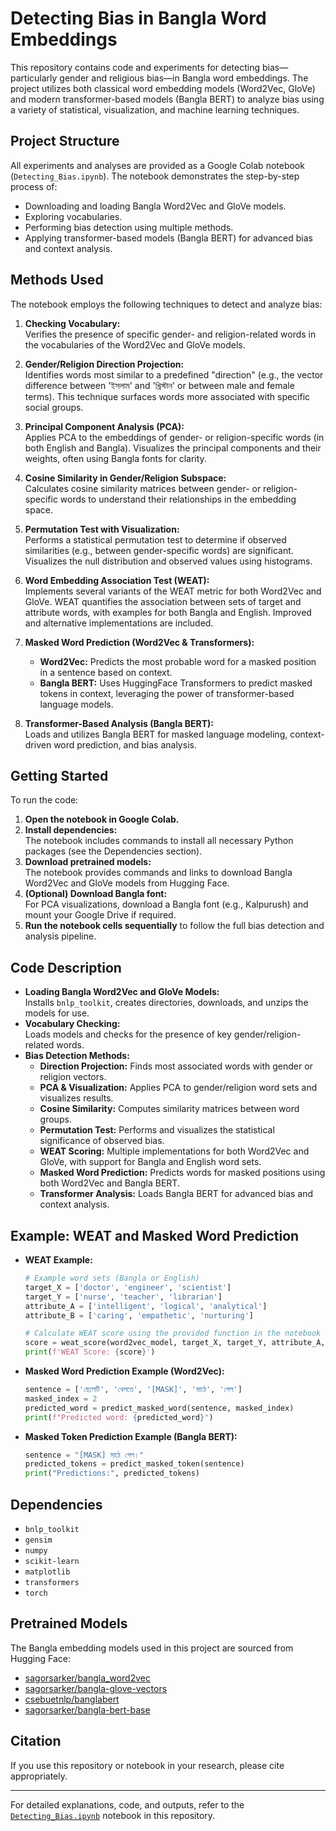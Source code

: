 # Detecting Bias in Bangla Word Embeddings

This repository contains code and experiments for detecting bias—particularly gender and religious bias—in Bangla word embeddings. The project utilizes both classical word embedding models (Word2Vec, GloVe) and modern transformer-based models (Bangla BERT) to analyze bias using a variety of statistical, visualization, and machine learning techniques.

## Project Structure

All experiments and analyses are provided as a Google Colab notebook (`Detecting_Bias.ipynb`). The notebook demonstrates the step-by-step process of:

- Downloading and loading Bangla Word2Vec and GloVe models.
- Exploring vocabularies.
- Performing bias detection using multiple methods.
- Applying transformer-based models (Bangla BERT) for advanced bias and context analysis.

## Methods Used

The notebook employs the following techniques to detect and analyze bias:

1. **Checking Vocabulary:**  
   Verifies the presence of specific gender- and religion-related words in the vocabularies of the Word2Vec and GloVe models.

2. **Gender/Religion Direction Projection:**  
   Identifies words most similar to a predefined "direction" (e.g., the vector difference between 'ইসলাম' and 'খ্রিস্টান' or between male and female terms). This technique surfaces words more associated with specific social groups.

3. **Principal Component Analysis (PCA):**  
   Applies PCA to the embeddings of gender- or religion-specific words (in both English and Bangla). Visualizes the principal components and their weights, often using Bangla fonts for clarity.

4. **Cosine Similarity in Gender/Religion Subspace:**  
   Calculates cosine similarity matrices between gender- or religion-specific words to understand their relationships in the embedding space.

5. **Permutation Test with Visualization:**  
   Performs a statistical permutation test to determine if observed similarities (e.g., between gender-specific words) are significant. Visualizes the null distribution and observed values using histograms.

6. **Word Embedding Association Test (WEAT):**  
   Implements several variants of the WEAT metric for both Word2Vec and GloVe. WEAT quantifies the association between sets of target and attribute words, with examples for both Bangla and English. Improved and alternative implementations are included.

7. **Masked Word Prediction (Word2Vec & Transformers):**  
   - **Word2Vec:** Predicts the most probable word for a masked position in a sentence based on context.
   - **Bangla BERT:** Uses HuggingFace Transformers to predict masked tokens in context, leveraging the power of transformer-based language models.

8. **Transformer-Based Analysis (Bangla BERT):**  
   Loads and utilizes Bangla BERT for masked language modeling, context-driven word prediction, and bias analysis.

## Getting Started

To run the code:

1. **Open the notebook in Google Colab.**
2. **Install dependencies:**  
   The notebook includes commands to install all necessary Python packages (see the Dependencies section).
3. **Download pretrained models:**  
   The notebook provides commands and links to download Bangla Word2Vec and GloVe models from Hugging Face.
4. **(Optional) Download Bangla font:**  
   For PCA visualizations, download a Bangla font (e.g., Kalpurush) and mount your Google Drive if required.
5. **Run the notebook cells sequentially** to follow the full bias detection and analysis pipeline.

## Code Description

- **Loading Bangla Word2Vec and GloVe Models:**  
  Installs `bnlp_toolkit`, creates directories, downloads, and unzips the models for use.
- **Vocabulary Checking:**  
  Loads models and checks for the presence of key gender/religion-related words.
- **Bias Detection Methods:**  
  - **Direction Projection:** Finds most associated words with gender or religion vectors.
  - **PCA & Visualization:** Applies PCA to gender/religion word sets and visualizes results.
  - **Cosine Similarity:** Computes similarity matrices between word groups.
  - **Permutation Test:** Performs and visualizes the statistical significance of observed bias.
  - **WEAT Scoring:** Multiple implementations for both Word2Vec and GloVe, with support for Bangla and English word sets.
  - **Masked Word Prediction:** Predicts words for masked positions using both Word2Vec and Bangla BERT.
  - **Transformer Analysis:** Loads Bangla BERT for advanced bias and context analysis.

## Example: WEAT and Masked Word Prediction

- **WEAT Example:**
  ```python
  # Example word sets (Bangla or English)
  target_X = ['doctor', 'engineer', 'scientist']
  target_Y = ['nurse', 'teacher', 'librarian']
  attribute_A = ['intelligent', 'logical', 'analytical']
  attribute_B = ['caring', 'empathetic', 'nurturing']

  # Calculate WEAT score using the provided function in the notebook
  score = weat_score(word2vec_model, target_X, target_Y, attribute_A, attribute_B)
  print(f'WEAT Score: {score}')
  ```

- **Masked Word Prediction Example (Word2Vec):**
  ```python
  sentence = ['ছেলেটি', 'খেলতে', '[MASK]', 'মাঠে', 'গেল']
  masked_index = 2
  predicted_word = predict_masked_word(sentence, masked_index)
  print(f"Predicted word: {predicted_word}")
  ```

- **Masked Token Prediction Example (Bangla BERT):**
  ```python
  sentence = "[MASK] মাঠে গেল।"
  predicted_tokens = predict_masked_token(sentence)
  print("Predictions:", predicted_tokens)
  ```

## Dependencies

- `bnlp_toolkit`
- `gensim`
- `numpy`
- `scikit-learn`
- `matplotlib`
- `transformers`
- `torch`

## Pretrained Models

The Bangla embedding models used in this project are sourced from Hugging Face:

- [sagorsarker/bangla_word2vec](https://huggingface.co/sagorsarker/bangla_word2vec)
- [sagorsarker/bangla-glove-vectors](https://huggingface.co/sagorsarker/bangla-glove-vectors)
- [csebuetnlp/banglabert](https://huggingface.co/csebuetnlp/banglabert)
- [sagorsarker/bangla-bert-base](https://huggingface.co/sagorsarker/bangla-bert-base)

## Citation

If you use this repository or notebook in your research, please cite appropriately.

---

For detailed explanations, code, and outputs, refer to the [`Detecting_Bias.ipynb`](./Detecting_Bias.ipynb) notebook in this repository.
